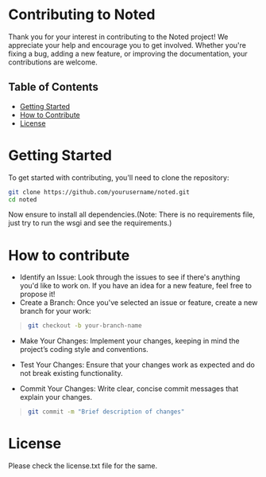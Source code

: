 # Contributing to Noted

Thank you for your interest in contributing to the Noted project! We appreciate your help and encourage you to get involved. Whether you're fixing a bug, adding a new feature, or improving the documentation, your contributions are welcome.

## Table of Contents
- [Getting Started](#getting-started)
- [How to Contribute](#how-to-contribute)
- [License](#license)

# Getting Started

To get started with contributing, you'll need to clone the repository:

```bash
git clone https://github.com/yourusername/noted.git
cd noted
```

Now ensure to install all dependencies.(Note: There is no requirements file, just try to run the wsgi and see the requirements.)

# How to contribute

- Identify an Issue: Look through the issues to see if there's anything you'd like to work on. If you have an idea for a new feature, feel free to propose it!
- Create a Branch: Once you've selected an issue or feature, create a new branch for your work:
> ```bash
> git checkout -b your-branch-name
> ```
- Make Your Changes: Implement your changes, keeping in mind the project’s coding style and conventions.

- Test Your Changes: Ensure that your changes work as expected and do not break existing functionality.

- Commit Your Changes: Write clear, concise commit messages that explain your changes.
> ```bash
> git commit -m "Brief description of changes"
> ```

# License

Please check the license.txt file for the same.
